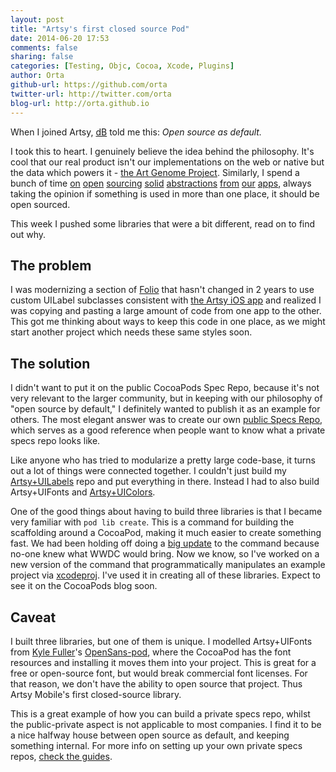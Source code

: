 ```yaml
---
layout: post
title: "Artsy's first closed source Pod"
date: 2014-06-20 17:53
comments: false
sharing: false
categories: [Testing, Objc, Cocoa, Xcode, Plugins]
author: Orta
github-url: https://github.com/orta
twitter-url: http://twitter.com/orta
blog-url: http://orta.github.io
---
```


When I joined Artsy, [dB](http://code.dblock.org) told me this: _Open source as default._

I took this to heart. I genuinely believe the idea behind the philosophy. It's cool that our real product isn't our implementations on the web or native but the data which powers it - [the Art Genome Project](https://artsy.net/theartgenomeproject). Similarly, I spend a bunch of time [on](https://github.com/AshFurrow/ARCollectionViewMasonryLayout) [open](https://github.com/dblock/ARASCIISwizzle) [sourcing](https://github.com/dblock/ios-snapshot-test-case-expecta) [solid](https://github.com/dblock/ARTiledImageView) [abstractions](https://github.com/dstnbrkr/DRBOperationTree) [from](https://github.com/orta/ORSimulatorKeyboardAccessor) [our](https://github.com/orta/ORStackView) [apps](https://github.com/orta/ARAnalytics), always taking the opinion if something is used in more than one place, it should be open sourced.

This week I pushed some libraries that were a bit different, read on to find out why.

<!-- more -->

## The problem

I was modernizing a section of [Folio](http://orta.github.io/#folio-header-unit) that hasn't changed in 2 years to use custom UILabel subclasses consistent with [the Artsy iOS app](https://iphone.artsy.net) and realized I was copying and pasting a large amount of code from one app to the other. This got me thinking about ways to keep this code in one place, as we might start another project which needs these same styles soon.

## The solution

I didn't want to put it on the public CocoaPods Spec Repo, because it's not very relevant to the larger community, but in keeping with our philosophy of "open source by default," I definitely wanted to publish it as an example for others. The most elegant answer was to create our own [public Specs Repo](https://github.com/artsy/specs), which serves as a good reference when people want to know what a private specs repo looks like. 

Like anyone who has tried to modularize a pretty large code-base, it turns out a lot of things were connected together. I couldn't just build my [Artsy+UILabels](http://github.com/Artsy/Artsy-UILabels) repo and put everything in there. Instead I had to also build Artsy+UIFonts and [Artsy+UIColors](http://github.com/Artsy/Artsy-UIColors). 

One of the good things about having to build three libraries is that I became very familiar with `pod lib create`. This is a command for building the scaffolding around a CocoaPod, making it much easier to create something fast. We had been holding off doing a [big update](https://github.com/CocoaPods/pod-template/pull/33) to the command because no-one knew what WWDC would bring. Now we know, so I've worked on a new version of the command that programmatically manipulates an example project via [xcodeproj](https://github.com/CocoaPods/Xcodeproj). I've used it in creating all of these libraries. Expect to see it on the CocoaPods blog soon.

## Caveat

I built three libraries, but one of them is unique. I modelled Artsy+UIFonts from [Kyle Fuller](http://kylefuller.co.uk)'s [OpenSans-pod](https://github.com/kylef/OpenSans-pod), where the CocoaPod has the font resources and installing it moves them into your project. This is great for a free or open-source font, but would break commercial font licenses. For that reason, we don't have the ability to open source that project. Thus Artsy Mobile's first closed-source library.

This is a great example of how you can build a private specs repo, whilst the public-private aspect is not applicable to most companies. I find it to be a nice halfway house between open source as default, and keeping something internal. For more info on setting up your own private specs repos, [check the guides](http://guides.cocoapods.org/making/private-cocoapods.html).